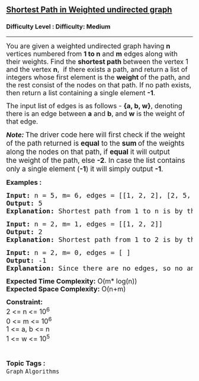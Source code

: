 <h2><a href="https://www.geeksforgeeks.org/problems/shortest-path-in-weighted-undirected-graph/1">Shortest Path in Weighted undirected graph</a></h2><h3>Difficulty Level : Difficulty: Medium</h3><hr><div class="problems_problem_content__Xm_eO" bis_skin_checked="1"><p><span style="font-size: 18px;">You are given a weighted undirected graph having <strong>n</strong> vertices numbered from <strong>1 to n</strong> and <strong>m</strong> edges along with their weights. Find the <strong>shortest path </strong>between the vertex 1 and the vertex <strong>n</strong>,&nbsp;</span><span style="font-size: 18px;"> if there exists a path, and return<strong> </strong>a list of integers whose first element is the <strong>weight </strong>of the path, and the rest consist of the nodes on that path. If no path exists, then return a list containing a single element <strong>-1</strong>.</span></p>
<p><span style="font-size: 18px;">The input list of edges is as follows - <strong>{a, b, w}</strong>, denoting there is an edge between <strong>a</strong> and <strong>b</strong>, and <strong>w</strong> is the weight of that edge.</span></p>
<p><strong><em><span style="font-size: 18px;">Note:</span></em><span style="font-size: 18px;"> </span></strong><span style="font-size: 14pt;">The driver code here will first check&nbsp;if the&nbsp;weight of the path&nbsp;returned is&nbsp;<strong>equal</strong>&nbsp;to the&nbsp;<strong>sum </strong>of the weights along the nodes on that path, if&nbsp;<strong>equal</strong>&nbsp;it will output the&nbsp;weight of the path,&nbsp;else&nbsp;<strong>-2</strong>. In case the list contains only a single element (<strong>-1</strong>)&nbsp;it will simply output <strong>-1</strong>.&nbsp;</span></p>
<p><strong><span style="font-size: 18px;">Examples :</span></strong></p>
<pre><span style="font-size: 18px;"><strong>Input: </strong>n = 5, m= 6, edges = [[1, 2, 2], [2, 5, 5], [2, 3, 4], [1, 4, 1], [4, 3, 3], [3, 5, 1]]
<strong>Output: </strong>5
<strong>Explanation: </strong>Shortest path from 1 to n is by the path 1 4 3 5 whose weight is 5. <br></span></pre>
<pre><span style="font-size: 18px;"><strong>Input: </strong>n = 2, m= 1, edges = [[1, 2, 2]]
<strong>Output: </strong>2
<strong>Explanation: </strong>Shortest path from 1 to 2 is by the path 1 2 whose weight is 2. </span></pre>
<pre><span style="font-size: 18px;"><strong>Input: </strong>n = 2, m= 0, edges = [ ]
<strong>Output: </strong>-1
<strong>Explanation: </strong>Since there are no edges, so no answer is possible.</span></pre>
<p><span style="font-size: 18px;"><strong>Expected Time Complexity:</strong> O(m* log(n))<br><strong>Expected Space Complexity:</strong> O(n+m)</span></p>
<p><span style="font-size: 18px;"><strong>Constraint:</strong><br>2 &lt;= n &lt;= 10<sup>6</sup><br>0 &lt;= m &lt;= 10<sup>6</sup><br>1 &lt;= a, b &lt;= n<br>1 &lt;= w &lt;= 10<sup>5</sup></span></p></div><br><p><span style=font-size:18px><strong>Topic Tags : </strong><br><code>Graph</code>&nbsp;<code>Algorithms</code>&nbsp;